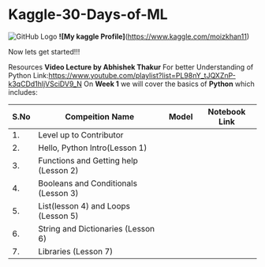 # Kaggle-30-Days-of-ML
![GitHub Logo](/kaggle.jpg)
**![My kaggle Profile]**(https://www.kaggle.com/moizkhan11)

Now lets get started!!!

Resources **Video Lecture by Abhishek Thakur** For better Understanding of Python Link:https://www.youtube.com/playlist?list=PL98nY_tJQXZnP-k3qCDd1hljVSciDV9_N
On **Week 1** we will cover the basics of **Python** which includes:

**S.No** | **Compeition Name** | **Model** | **Notebook Link** 
------------ | ------------- | ------------ | -------------
1. | Level up to Contributor
2. | Hello, Python Intro(Lesson 1)
3. | Functions and Getting help (Lesson 2)
4. | Booleans and Conditionals (Lesson 3)
5. | List(lesson 4) and Loops (Lesson 5)
6. | String and Dictionaries (Lesson 6)
7. | Libraries (Lesson 7)

